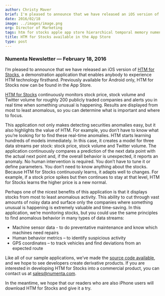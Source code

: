 ```yaml
---
author: Christy Maver
brief: I'm pleased to announce that we have released an iOS version of HTM for Stocks, a demonstration application that enables anybody to experience HTM technology firsthand. Previously available for Android only, HTM for Stocks now can be
date: 2016/02/18
image: ../images/image.png
org: Director of Marketing
tags: htm for stocks apple app store hierarchical temporal memory numenta
title: HTM for Stocks available in the App Store
type: post
---
```


### Numenta Newsletter &mdash; February 18, 2016

I’m pleased to announce that we have released an iOS version of
[HTM for Stocks](/htm-for-stocks), a demonstration application that enables
anybody to experience HTM technology firsthand. Previously available for Android
only, HTM for Stocks now can be found in the App Store.

[HTM for Stocks](/htm-for-stocks) continuously monitors stock price, stock
volume and Twitter volume for roughly 200 publicly traded companies and alerts
you in real time when something unusual is happening. Results are displayed from
most to least anomalous, so you can determine what is important and where to
focus.

This application not only makes detecting securities anomalies easy, but it also
highlights the value of HTM.  For example, you don’t have to know what you’re
looking for to find these real-time anomalies. HTM starts learning hundreds of
models immediately.  In this case, it creates a model for three data streams per
stock: stock price, stock volume and Twitter volume.  The application
continuously compares a prediction of the next data point with the actual next
point and, if the overall behavior is unexpected, it reports an anomaly.  No
human intervention is required. You don’t have to tune it or define parameters.
You don’t need to know anything about the stocks.  Because HTM for Stocks
continuously learns, it adapts well to changes. For example, if a stock price
spikes but then continues to stay at that level, HTM for Stocks learns the
higher price is a new normal.

Perhaps one of the nicest benefits of this application is that it displays
stocks from most to least anomalous activity. This ability to cut through vast
amounts of noisy data and surface only the companies where something unusual is
happening is extremely valuable and time-saving.   In this application, we’re
monitoring stocks, but you could use the same principles to find anomalous
behavior in many types of data streams:

*	Machine sensor data - to do preventative maintenance and know which machines
  need repairs
*	Human behavior metrics – to identify suspicious activity
*	GPS coordinates – to track vehicles and find deviations from an expected route

Like all of our sample applications, we’ve made the
[source code available](https://github.com/numenta/numenta-apps), and we hope to
see developers create derivative products.  If you are interested in developing
HTM for Stocks into a commercial product, you can contact us at
[sales@numenta.com](mailto:sales@numenta.com).

In the meantime, we hope that our readers who are also iPhone users will
download HTM for Stocks and give it a try.
